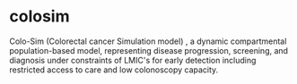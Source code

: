 # colosim
Colo-Sim (Colorectal cancer Simulation model) , a dynamic compartmental population-based model, representing disease progression, screening, and diagnosis under constraints of LMIC's for early detection including restricted access to care and low colonoscopy capacity.
